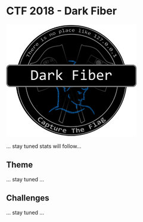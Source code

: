 # CTF 2018 - Dark Fiber

![logo](img/logo.png)

... stay tuned stats will follow...

## Theme
... stay tuned ...

## Challenges
... stay tuned ...
